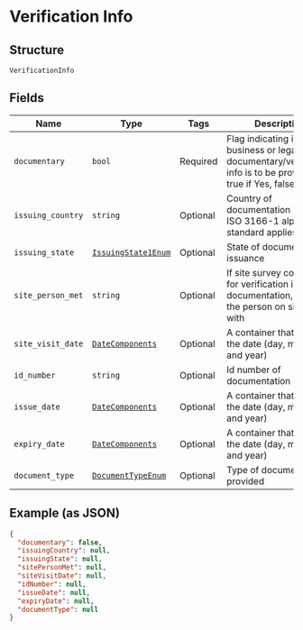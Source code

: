 
# Verification Info

## Structure

`VerificationInfo`

## Fields

| Name | Type | Tags | Description |
|  --- | --- | --- | --- |
| `documentary` | `bool` | Required | Flag indicating if business or legal documentary/verification info is to be provided, true if Yes, false if NO |
| `issuing_country` | `string` | Optional | Country of documentation issuance, ISO 3166-1 alpha-3 standard applies |
| `issuing_state` | [`IssuingState1Enum`](../../doc/models/issuing-state-1-enum.md) | Optional | State of documentation issuance |
| `site_person_met` | `string` | Optional | If site survey conducted for verification instead of documentation, this is the person on site met with |
| `site_visit_date` | [`DateComponents`](../../doc/models/date-components.md) | Optional | A container that holds the date (day, month, and year) |
| `id_number` | `string` | Optional | Id number of documentation provided |
| `issue_date` | [`DateComponents`](../../doc/models/date-components.md) | Optional | A container that holds the date (day, month, and year) |
| `expiry_date` | [`DateComponents`](../../doc/models/date-components.md) | Optional | A container that holds the date (day, month, and year) |
| `document_type` | [`DocumentTypeEnum`](../../doc/models/document-type-enum.md) | Optional | Type of documentation provided |

## Example (as JSON)

```json
{
  "documentary": false,
  "issuingCountry": null,
  "issuingState": null,
  "sitePersonMet": null,
  "siteVisitDate": null,
  "idNumber": null,
  "issueDate": null,
  "expiryDate": null,
  "documentType": null
}
```

